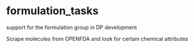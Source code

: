 # formulation_tasks
support for the formulation group in DP development

Scrape molecules from OPENFDA and look for certain chemical attributes
